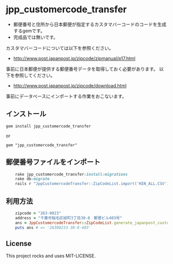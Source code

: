 jpp_customercode_transfer
======================

* 郵便番号と住所から日本郵便が指定するカスタマバーコードのコードを生成するgemです。
* 完成品では無いです。

カスタマバーコードについては以下を参照ください。
* <http://www.post.japanpost.jp/zipcode/zipmanual/p17.html>

事前に日本郵便が提供する郵便番号データを取得しておく必要があります。
以下を参照してください。
* <http://www.post.japanpost.jp/zipcode/download.html>

事前にデータベースにインポートする作業をおこないます。

## インストール

`
gem install jpp_customercode_transfer
`

or

`
gem "jpp_customercode_transfer"
`

## 郵便番号ファイルをインポート 

```ruby
    rake jpp_customercode_transfer:install:migrations
    rake db:migrate
    rails r "JppCustomercodeTransfer::ZipCodeList.import('KEN_ALL.CSV')"
```

## 利用方法

```ruby
    zipcode = "263-0023"
    address = "千葉市稲毛区緑町3丁目30-8　郵便ビル403号"
    ans = JppCustomercodeTransfer::ZipCodeList.generate_japanpost_customer_code(zipcode, address)
    puts ans # => '26300233-30-8-403'
```
## License

This project rocks and uses MIT-LICENSE.
